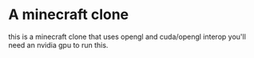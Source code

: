 # A minecraft clone

this is a minecraft clone that uses opengl and cuda/opengl interop
you'll need an nvidia gpu to run this.
